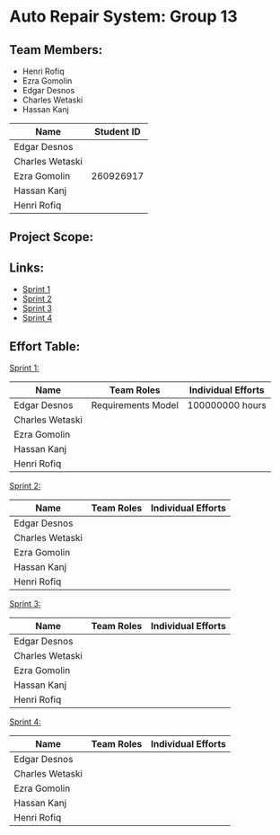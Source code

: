 # Auto Repair System: Group 13

## Team Members:
- Henri Rofiq
- Ezra Gomolin
- Edgar Desnos
- Charles Wetaski
- Hassan Kanj

Name            | Student ID         
--------------- |------------------- 
Edgar Desnos    | 
Charles Wetaski ||
Ezra Gomolin    |260926917|                   
Hassan Kanj     ||
Henri Rofiq     ||

## Project Scope:

## Links:
- [Sprint 1](https://github.com/McGill-ECSE321-Winter2021/project-group-13/wiki/Sprint-1) <br>
- [Sprint 2](https://github.com/McGill-ECSE321-Winter2021/project-group-13/wiki/Sprint-2) <br>
- [Sprint 3](https://github.com/McGill-ECSE321-Winter2021/project-group-13/wiki/Sprint-3) <br>
- [Sprint 4](https://github.com/McGill-ECSE321-Winter2021/project-group-13/wiki/Sprint-4) <br>

## Effort Table:

[Sprint 1:](https://github.com/McGill-ECSE321-Winter2021/project-group-13/wiki/Sprint-1)

Name            | Team Roles         | Individual Efforts
--------------- |------------------- |-------------------
Edgar Desnos    | Requirements Model | 100000000 hours
Charles Wetaski ||
Ezra Gomolin    ||                   
Hassan Kanj     ||
Henri Rofiq     ||

[Sprint 2:](https://github.com/McGill-ECSE321-Winter2021/project-group-13/wiki/Sprint-2)

Name            | Team Roles         | Individual Efforts
--------------- |------------------- |-------------------
Edgar Desnos    || 
Charles Wetaski ||
Ezra Gomolin    ||                   
Hassan Kanj     ||
Henri Rofiq     ||

[Sprint 3:](https://github.com/McGill-ECSE321-Winter2021/project-group-13/wiki/Sprint-3)

Name            | Team Roles         | Individual Efforts
--------------- |------------------- |-------------------
Edgar Desnos    || 
Charles Wetaski ||
Ezra Gomolin    ||                   
Hassan Kanj     ||
Henri Rofiq     ||

[Sprint 4:](https://github.com/McGill-ECSE321-Winter2021/project-group-13/wiki/Sprint-4)

Name            | Team Roles         | Individual Efforts
--------------- |------------------- |-------------------
Edgar Desnos    || 
Charles Wetaski ||
Ezra Gomolin    ||                   
Hassan Kanj     ||
Henri Rofiq     ||


